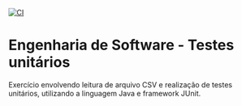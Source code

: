 [![CI](https://github.com/JhenniferJS/Lista-C214/actions/workflows/main.yml/badge.svg)](https://github.com/JhenniferJS/Lista-C214/actions/workflows/main.yml)

# Engenharia de Software - Testes unitários

Exercício envolvendo leitura de arquivo CSV e realização de testes unitários, utilizando a linguagem Java e framework JUnit.
